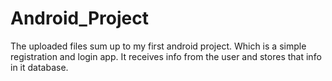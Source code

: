 # Android_Project
The uploaded files sum up to my first android project.
Which is a simple registration and login app.
It receives info from the user and stores that info in it database.
